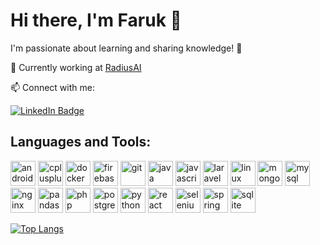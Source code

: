 # Hi there, I'm Faruk 👋

I'm passionate about learning and sharing knowledge! :raised_hands:

🔭 Currently working at [RadiusAI](https://radius.ai/)

📫 Connect with me:

[![LinkedIn Badge](https://img.shields.io/badge/-Faruk%20Ulutas-blue?style=flat-square&logo=Linkedin&logoColor=white&link=https://www.linkedin.com/in/farukulutas/)](https://www.linkedin.com/in/farukulutas/)

## Languages and Tools:
<p align="left">
<img src="https://cdn.jsdelivr.net/npm/devicon/icons/android/android-original-wordmark.svg" alt="android" width="40" height="40"/>
<img src="https://cdn.jsdelivr.net/npm/devicon/icons/cplusplus/cplusplus-original.svg" alt="cplusplus" width="40" height="40"/>
<img src="https://cdn.jsdelivr.net/npm/devicon/icons/docker/docker-original-wordmark.svg" alt="docker" width="40" height="40"/>
<img src="https://cdn.jsdelivr.net/npm/devicon/icons/firebase/firebase-plain-wordmark.svg" alt="firebase" width="40" height="40"/>
<img src="https://cdn.jsdelivr.net/npm/devicon/icons/git/git-original.svg" alt="git" width="40" height="40"/>
<img src="https://cdn.jsdelivr.net/npm/devicon/icons/java/java-original.svg" alt="java" width="40" height="40"/>
<img src="https://cdn.jsdelivr.net/npm/devicon/icons/javascript/javascript-original.svg" alt="javascript" width="40" height="40"/>
<img src="https://cdn.jsdelivr.net/npm/devicon/icons/laravel/laravel-plain-wordmark.svg" alt="laravel" width="40" height="40"/>
<img src="https://cdn.jsdelivr.net/npm/devicon/icons/linux/linux-original.svg" alt="linux" width="40" height="40"/>
<img src="https://cdn.jsdelivr.net/npm/devicon/icons/mongodb/mongodb-original-wordmark.svg" alt="mongodb" width="40" height="40"/>
<img src="https://cdn.jsdelivr.net/npm/devicon/icons/mysql/mysql-original-wordmark.svg" alt="mysql" width="40" height="40"/>
<img src="https://cdn.jsdelivr.net/npm/devicon/icons/nginx/nginx-original.svg" alt="nginx" width="40" height="40"/>
<img src="https://cdn.jsdelivr.net/npm/devicon/icons/pandas/pandas-original-wordmark.svg" alt="pandas" width="40" height="40"/>
<img src="https://cdn.jsdelivr.net/npm/devicon/icons/php/php-original.svg" alt="php" width="40" height="40"/>
<img src="https://cdn.jsdelivr.net/npm/devicon/icons/postgresql/postgresql-original-wordmark.svg" alt="postgresql" width="40" height="40"/>
<img src="https://cdn.jsdelivr.net/npm/devicon/icons/python/python-original.svg" alt="python" width="40" height="40"/>
<img src="https://cdn.jsdelivr.net/npm/devicon/icons/react/react-original-wordmark.svg" alt="react" width="40" height="40"/>
<img src="https://cdn.jsdelivr.net/npm/devicon/icons/selenium/selenium-original.svg" alt="selenium" width="40" height="40"/>
<img src="https://cdn.jsdelivr.net/npm/devicon/icons/spring/spring-original-wordmark.svg" alt="spring" width="40" height="40"/>
<img src="https://cdn.jsdelivr.net/npm/devicon/icons/sqlite/sqlite-original.svg" alt="sqlite" width="40" height="40"/>
</p>

[![Top Langs](https://github-readme-stats.vercel.app/api/top-langs/?username=farukulutas&langs_count=8&layout=compact&hide=Vue,Blade,Assembly,Python,SystemVerilog,HTML)](https://github.com/anuraghazra/github-readme-stats)
